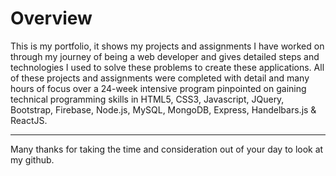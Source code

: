 # Overview

This is my portfolio, it shows my projects and assignments I have worked on through my journey of being a web developer and gives detailed steps and technologies I used to solve these problems to create these applications. All of these projects and assignments were completed with detail and many hours of focus over a 24-week intensive program pinpointed on gaining technical programming skills in HTML5, CSS3, Javascript, JQuery, Bootstrap, Firebase, Node.js, MySQL, MongoDB, Express, Handelbars.js & ReactJS.

-------------------------------------------------------------------------------

Many thanks for taking the time and consideration out of your day to look at my github.


